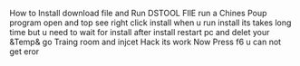 How to Install 
download file and Run
DSTOOL FIlE run
a Chines Poup program open and top see right click install
when u run install 
its takes long time but u need to wait for install after install restart pc
and delet your &Temp&
go Traing room and injcet Hack its work 
Now Press f6 u can not get eror
